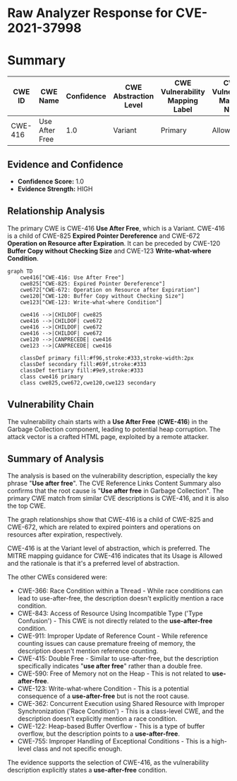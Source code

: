 # Raw Analyzer Response for CVE-2021-37998

# Summary
| CWE ID | CWE Name | Confidence | CWE Abstraction Level | CWE Vulnerability Mapping Label | CWE-Vulnerability Mapping Notes |
|---|---|---|---|---|---|
| CWE-416 | Use After Free | 1.0 | Variant | Primary | Allowed |

## Evidence and Confidence

*   **Confidence Score:** 1.0
*   **Evidence Strength:** HIGH

## Relationship Analysis
The primary CWE is CWE-416 **Use After Free**, which is a Variant. CWE-416 is a child of CWE-825 **Expired Pointer Dereference** and CWE-672 **Operation on Resource after Expiration**. It can be preceded by CWE-120 **Buffer Copy without Checking Size** and CWE-123 **Write-what-where Condition**.

```mermaid
graph TD
    cwe416["CWE-416: Use After Free"]
    cwe825["CWE-825: Expired Pointer Dereference"]
    cwe672["CWE-672: Operation on Resource after Expiration"]
    cwe120["CWE-120: Buffer Copy without Checking Size"]
    cwe123["CWE-123: Write-what-where Condition"]

    cwe416 -->|CHILDOF| cwe825
    cwe416 -->|CHILDOF| cwe672
    cwe416 -->|CHILDOF| cwe672
    cwe416 -->|CHILDOF| cwe672
    cwe120 -->|CANPRECEDE| cwe416
    cwe123 -->|CANPRECEDE| cwe416
    
    classDef primary fill:#f96,stroke:#333,stroke-width:2px
    classDef secondary fill:#69f,stroke:#333
    classDef tertiary fill:#9e9,stroke:#333
    class cwe416 primary
    class cwe825,cwe672,cwe120,cwe123 secondary
```

## Vulnerability Chain
The vulnerability chain starts with a **Use After Free** (**CWE-416**) in the Garbage Collection component, leading to potential heap corruption. The attack vector is a crafted HTML page, exploited by a remote attacker.

## Summary of Analysis
The analysis is based on the vulnerability description, especially the key phrase "**Use after free**". The CVE Reference Links Content Summary also confirms that the root cause is "**Use after free** in Garbage Collection". The primary CWE match from similar CVE descriptions is CWE-416, and it is also the top CWE.

The graph relationships show that CWE-416 is a child of CWE-825 and CWE-672, which are related to expired pointers and operations on resources after expiration, respectively.

CWE-416 is at the Variant level of abstraction, which is preferred. The MITRE mapping guidance for CWE-416 indicates that its Usage is Allowed and the rationale is that it's a preferred level of abstraction.

The other CWEs considered were:

*   CWE-366: Race Condition within a Thread - While race conditions can lead to use-after-free, the description doesn't explicitly mention a race condition.
*   CWE-843: Access of Resource Using Incompatible Type ('Type Confusion') - This CWE is not directly related to the **use-after-free** condition.
*   CWE-911: Improper Update of Reference Count - While reference counting issues can cause premature freeing of memory, the description doesn't mention reference counting.
*   CWE-415: Double Free - Similar to use-after-free, but the description specifically indicates "**use after free**" rather than a double free.
*   CWE-590: Free of Memory not on the Heap - This is not related to **use-after-free**.
*   CWE-123: Write-what-where Condition - This is a potential consequence of a **use-after-free** but is not the root cause.
*   CWE-362: Concurrent Execution using Shared Resource with Improper Synchronization ('Race Condition') - This is a class-level CWE, and the description doesn't explicitly mention a race condition.
*   CWE-122: Heap-based Buffer Overflow - This is a type of buffer overflow, but the description points to a **use-after-free**.
*   CWE-755: Improper Handling of Exceptional Conditions - This is a high-level class and not specific enough.

The evidence supports the selection of CWE-416, as the vulnerability description explicitly states a **use-after-free** condition.